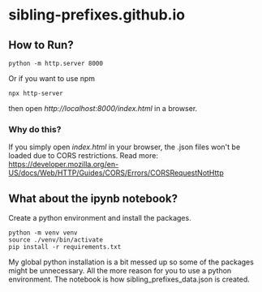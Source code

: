 # sibling-prefixes.github.io

## How to Run?
```
python -m http.server 8000
```
Or if you want to use npm
```
npx http-server
```
then open *http://localhost:8000/index.html* in a browser.

### Why do this?
If you simply open *index.html* in your browser, the .json files won't be loaded due to CORS restrictions. Read more: https://developer.mozilla.org/en-US/docs/Web/HTTP/Guides/CORS/Errors/CORSRequestNotHttp

## What about the ipynb notebook?
Create a python environment and install the packages.
```
python -m venv venv
source ./venv/bin/activate
pip install -r requirements.txt
```
My global python installation is a bit messed up so some of the packages might be unnecessary. All the more reason for you to use a python environment.
The notebook is how sibling_prefixes_data.json is created.